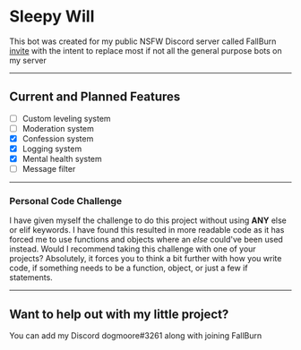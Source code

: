 # Sleepy Will
This bot was created for my public NSFW Discord server called FallBurn [invite](https://discord.gg/4FneHF3eXt) with the
intent to replace most if not all the general purpose bots on my server

---

## Current and Planned Features
- [ ] Custom leveling system
- [ ] Moderation system
- [x] Confession system
- [x] Logging system
- [x] Mental health system
- [ ] Message filter

---

### Personal Code Challenge
I have given myself the challenge to do this project without using **ANY** else or elif keywords. I have found this
resulted in more readable code as it has forced me to use functions and objects where an *else* could've been used 
instead. Would I recommend taking this challenge with one of your projects? Absolutely, it forces you to think a bit
further with how you write code, if something needs to be a function, object, or just a few if statements.

---

## Want to help out with my little project?
You can add my Discord dogmoore#3261 along with joining FallBurn